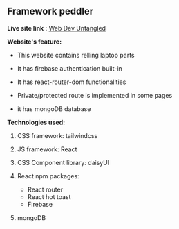 ## **Framework peddler**

**Live site link** : [Web Dev Untangled](https://framework-peddler-cd2e3.web.app/)

**Website's feature:**

- This website contains relling laptop parts 

- It has firebase authentication built-in

- It has react-router-dom functionalities

- Private/protected route is implemented in some pages

- it has mongoDB database

**Technologies used:**

1. CSS framework: tailwindcss

2. JS framework: React

3. CSS Component library: daisyUI

4. React npm packages:
   - React router
   - React hot toast
   - Firebase
5. mongoDB
